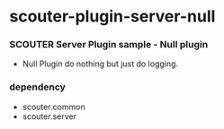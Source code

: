 # scouter-plugin-server-null
### SCOUTER Server Plugin sample - Null plugin

- Null Plugin do nothing but just do logging.

### dependency
- scouter.common
- scouter.server


